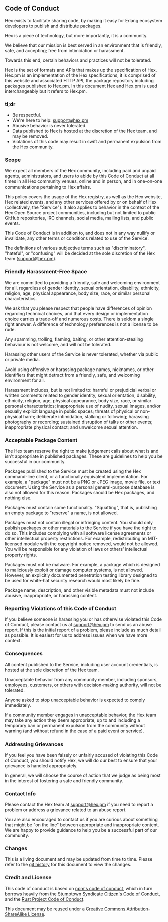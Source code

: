 ## Code of Conduct

Hex exists to facilitate sharing code, by making it easy for Erlang ecosystem developers to publish and distribute packages.

Hex is a piece of technology, but more importantly, it is a community.

We believe that our mission is best served in an environment that is friendly, safe, and accepting; free from intimidation or harassment.

Towards this end, certain behaviors and practices will not be tolerated.

Hex is the set of formats and APIs that makes up the specification of Hex. Hex.pm is an implementation of the Hex specifications, it is comprised of this website and associated HTTP API, the package repository including packages published to Hex.pm. In this document Hex and Hex.pm is used interchangeably but it refers to Hex.pm.

### tl;dr

  * Be respectful.
  * We're here to help: <support@hex.pm>
  * Abusive behavior is never tolerated.
  * Data published to Hex is hosted at the discretion of the Hex team, and may be removed.
  * Violations of this code may result in swift and permanent expulsion from the Hex community.

### Scope

We expect all members of the Hex community, including paid and unpaid agents, administrators, and users to abide by this Code of Conduct at all times in all Hex community venues, online and in person, and in one-on-one communications pertaining to Hex affairs.

This policy covers the usage of the Hex registry, as well as the Hex website, Hex related events, and any other services offered by or on behalf of Hex (collectively, the "Service"). It also applies to behavior in the context of the Hex Open Source project communities, including but not limited to public GitHub repositories, IRC channels, social media, mailing lists, and public events.

This Code of Conduct is in addition to, and does not in any way nullify or invalidate, any other terms or conditions related to use of the Service.

The definitions of various subjective terms such as "discriminatory", "hateful", or "confusing" will be decided at the sole discretion of the Hex team (<support@hex.pm>).

### Friendly Harassment-Free Space

We are committed to providing a friendly, safe and welcoming environment for all, regardless of gender identity, sexual orientation, disability, ethnicity, religion, age, physical appearance, body size, race, or similar personal characteristics.

We ask that you please respect that people have differences of opinion regarding technical choices, and that every design or implementation choice carries a trade-off and numerous costs. There is seldom a single right answer. A difference of technology preferences is not a license to be rude.

Any spamming, trolling, flaming, baiting, or other attention-stealing behaviour is not welcome, and will not be tolerated.

Harassing other users of the Service is never tolerated, whether via public or private media.

Avoid using offensive or harassing package names, nicknames, or other identifiers that might detract from a friendly, safe, and welcoming environment for all.

Harassment includes, but is not limited to: harmful or prejudicial verbal or written comments related to gender identity, sexual orientation, disability, ethnicity, religion, age, physical appearance, body size, race, or similar personal characteristics; inappropriate use of nudity, sexual images, and/or sexually explicit language in public spaces; threats of physical or non-physical harm; deliberate intimidation, stalking or following; harassing photography or recording; sustained disruption of talks or other events; inappropriate physical contact; and unwelcome sexual attention.

### Acceptable Package Content

The Hex team reserve the right to make judgement calls about what is and isn't appropriate in published packages. These are guidelines to help you be successful in our community.

Packages published to the Service must be created using the Hex command-line client, or a functionally equivalent implementation. For example, a "package" must not be a PNG or JPEG image, movie file, or text document. Using the Service as a personal general-purpose database is also not allowed for this reason. Packages should be Hex packages, and nothing else.

Packages must contain some functionality. "Squatting", that is, publishing an empty package to "reserve" a name, is not allowed.

Packages must not contain illegal or infringing content. You should only publish packages or other materials to the Service if you have the right to do so. This includes complying with all software license agreements or other intellectual property restrictions. For example, redistributing an MIT-licensed module with the copyright notice removed, would not be allowed. You will be responsible for any violation of laws or others’ intellectual property rights.

Packages must not be malware. For example, a package which is designed to maliciously exploit or damage computer systems, is not allowed. However, an explicitly documented penetration testing library designed to be used for white-hat security research would most likely be fine.

Package name, description, and other visible metadata must not include abusive, inappropriate, or harassing content.

### Reporting Violations of this Code of Conduct

If you believe someone is harassing you or has otherwise violated this Code of Conduct, please contact us at <support@hex.pm> to send us an abuse report. If this is the initial report of a problem, please include as much detail as possible. It is easiest for us to address issues when we have more context.

### Consequences

All content published to the Service, including user account credentials, is hosted at the sole discretion of the Hex team.

Unacceptable behavior from any community member, including sponsors, employees, customers, or others with decision-making authority, will not be tolerated.

Anyone asked to stop unacceptable behavior is expected to comply immediately.

If a community member engages in unacceptable behavior, the Hex team may take any action they deem appropriate, up to and including a temporary ban or permanent expulsion from the community without warning (and without refund in the case of a paid event or service).

### Addressing Grievances

If you feel you have been falsely or unfairly accused of violating this Code of Conduct, you should notify Hex, we will do our best to ensure that your grievance is handled appropriately.

In general, we will choose the course of action that we judge as being most in the interest of fostering a safe and friendly community.

### Contact Info

Please contact the Hex team at <support@hex.pm> if you need to report a problem or address a grievance related to an abuse report.

You are also encouraged to contact us if you are curious about something that might be "on the line" between appropriate and inappropriate content. We are happy to provide guidance to help you be a successful part of our community.

### Changes

This is a living document and may be updated from time to time. Please refer to the [git history](https://github.com/hexpm/hex_web/commits/master/lib/hex_web/web/templates/policies/codeofconduct.html.eex) for this document to view the changes.

### Credit and License

This code of conduct is based on [npm's code of conduct](http://www.npmjs.com/policies/conduct), which in turn borrows heavily from the Stumptown Syndicate [Citizen's Code of Conduct](http://citizencodeofconduct.org), and the [Rust Project Code of Conduct](https://github.com/mozilla/rust/wiki/Note-development-policy#conduct).

This document may be reused under a [Creative Commons Attribution-ShareAlike License](http://creativecommons.org/licenses/by-sa/4.0).
